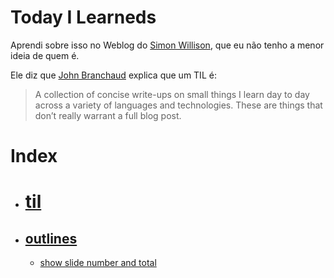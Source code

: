 # Today I Learneds

Aprendi sobre isso no Weblog do [Simon Willison](https://simonwillison.net/2020/Apr/20/self-rewriting-readme/),
que eu não tenho a menor ideia de quem é.

Ele diz que [John Branchaud](https://github.com/jbranchaud/til) explica que um TIL é:

> A collection of concise write-ups on small things I learn day to day across a variety
> of languages and technologies. These are things that don’t really warrant a full blog post.
# Index
 * # [til](././til.md)
 * ## [outlines](././latex/outlines.md)
   - [show slide number and total](././latex/beamer/show_slide_number_and_total.md)
